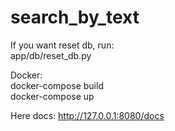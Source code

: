 # search_by_text 
If you want reset db, run:  
app/db/reset_db.py 

Docker:  
docker-compose build  
docker-compose up  
 
Here docs: 
http://127.0.0.1:8080/docs 